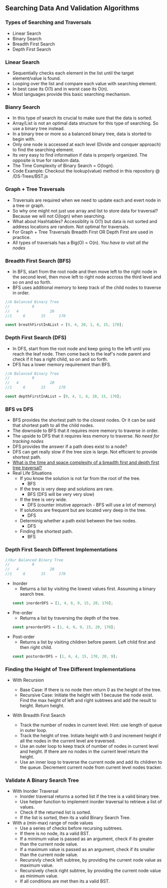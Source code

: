 ## Searching Data And Validation Algorithms

### Types of Searching and Traversals

- Linear Search
- Binary Search
- Breadth First Search
- Depth First Search

### Linear Search

- Sequentially checks each element in the list until the target element/value is found.
- Looping over the list and compare each value with searching element.
- In best case its O(1) and in worst case its O(n).
- Most languages provide this basic searching mechanism.

### Bianry Search

- In this type of search its crucial to make sure that the data is sorted.
- Array/List is not an optimal data structure for this type of searching. So use a binary tree instead.
- In a binary tree or more so a balanced binary tree, data is storted to begin with.
- Only one node is accessed at each level (Divide and conquer approach) to find the searching element.
- Its very easy to find information if data is properly organized. The opposite is true for random data.
- The Time Complexity of Binary Search = O(logn).
- Code Example: Checkout the lookup(value) method in this repository @ /DS-Trees/BST.js

### Graph + Tree Traversals

- Traversals are required when we need to update each and evert node in a tree or graph.
- So why one might not just use array and list to store data for traversal? Because we will not O(logn) when searching.
- What about Hashtables? Accessiblity is O(1) but data is not sorted and address locations are random. Not optimal for traversals.
- For Graph + Tree Traversals Breadth First OR Depth First are used in practice.
- All types of traversals has a Big(O) = O(n). _You have to visit all the nodes_

### Breadth First Search (BFS)

- In BFS, start from the root node and then move left to the right node in the second level, then move left to right node accross the third level and so on and so forth.
- BFS uses additional memory to keep track of the child nodes to traverse in order.

```js
//A Balanced Binary Tree
//          9
//   4              20
//1     6       15      170

const breathFirstInAList = [9, 4, 20, 1, 6, 15, 170];
```

### Depth First Search (DFS)

- In DFS, start from the root node and keep going to the left until you reach the leaf node. Then come back to the leaf's node parent and check if it has a right child, so on and so forth.
- DFS has a lower memory requirement than BFS.

```js
//A Balanced Binary Tree
//          9
//   4              20
//1     6       15      170

const depthFirstInAList = [9, 4, 1, 6, 20, 15, 170];
```

### BFS vs DFS

- BFS provides the shortest path to the closest nodes. Or it can be said that shortest path to all the child nodes.
- The downside to BFS that it requires more memory to traverse in order.
- The upside to DFS that it requires less memory to traverse. _No need for tracking nodes_
- DFS provides the answer if a path does exist to a node?
- DFS can get really slow if the tree size is large. Not efficient to provide shortest path.
- [What is the time and space complexity of a breadth first and depth first tree traversal?](https://stackoverflow.com/questions/9844193/what-is-the-time-and-space-complexity-of-a-breadth-first-and-depth-first-tree-tr)
- Real Life Situations
  - If you know the solution is not far from the root of the tree.
    - BFS
  - If the tree is very deep and solutions are rare.
    - BFS (DFS will be very very slow)
  - If the tree is very wide.
    - DFS (counter intutive approach - BFS will use a lot of memory)
  - If solutions are frequent but are located very deep in the tree.
    - DFS
  - Determinig whether a path exist between the two nodes.
    - DFS
  - Finding the shortest path.
    - BFS

### Depth First Search Different Implementations

```js
//Our Balanced Binary Tree
//          9
//   4              20
//1     6       15      170
```

- Inorder
  - Returns a list by visiting the lowest values first. Assuming a binary search tree. 
  ```js
  const inorderDFS = [1, 4, 6, 9, 15, 20, 170];
  ```
- Pre-order
  - Returns a list by traversing the depth of the tree.
  ```js
  const preorderDFS = [1, 4, 6, 9, 15, 20, 170];
  ```
- Post-order
    - Returns a list by visiting children before parent. Left child first and then right child. 
  ```js
  const postorderDFS = [1, 6, 4, 15, 170, 20, 9];
  ```

### Finding the Height of Tree Different Implementations

- With Recursion
  - Base Case: If there is no node then return 0 as the height of the tree.
  - Recursive Case: Initiate the height with 1 because the node exist. Find the max height of left and right subtrees and add the result to height. Return height.

- With Breadth First Search
  - Track the number of nodes in current level. Hint: use length of queue in outer loop. 
  - Track the height of tree. Initiate height with 0 and increment height if all the nodes in the current level are traversed.
  - Use an outer loop to keep track of number of nodes in current level and height. If there are no nodes in the current level return the height. 
  - Use an inner loop to traverse the current node and add its children to the queue. Decrement current node from current level nodes tracker. 

### Validate A Binary Search Tree

- With Inorder Traversal
  - Inorder traversal returns a sorted list if the tree is a valid binary tree.
  - Use helper function to implement inorder traversal to retrieve a list of values.
  - Check if the returned list is sorted. 
  - If the list is sorted, then its a valid Binary Search Tree. 
- With a (min-max) range of node values 
  - Use a series of checks before recursing subtrees.
  - If there is no node, its a valid BST.
  - If a minimum value is passed as an argument, check if its greater than the current node value.
  - If a maximum value is passed as an argument, check if its smaller than the current node value. 
  - Recursivly check left subtree, by providing the current node value as maximum value.
  - Recursively check right subtree, by providing the current node value as minimum value.
  - If all conditions are met then its a valid BST. 
